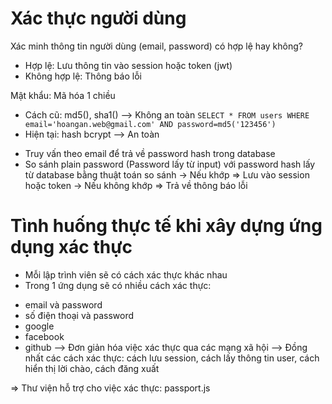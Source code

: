 # Xác thực người dùng

Xác minh thông tin người dùng (email, password) có hợp lệ hay không?

- Hợp lệ: Lưu thông tin vào session hoặc token (jwt)
- Không hợp lệ: Thông báo lỗi

Mật khẩu: Mã hóa 1 chiều

- Cách cũ: md5(), sha1() --> Không an toàn
  `SELECT * FROM users WHERE email='hoangan.web@gmail.com' AND password=md5('123456')`
- Hiện tại: hash bcrypt --> An toàn

* Truy vấn theo email để trả về password hash trong database
* So sánh plain password (Password lấy từ input) với password hash lấy từ database bằng thuật toán so sánh
  -> Nếu khớp => Lưu vào session hoặc token
  -> Nếu không khớp => Trả về thông báo lỗi

# Tình huống thực tế khi xây dựng ứng dụng xác thực

- Mỗi lập trình viên sẽ có cách xác thực khác nhau
- Trong 1 ứng dụng sẽ có nhiều cách xác thực:

* email và password
* số điện thoại và password
* google
* facebook
* github
  --> Đơn giản hóa việc xác thực qua các mạng xã hội
  --> Đồng nhất các cách xác thực: cách lưu session, cách lấy thông tin user, cách hiển thị lời chào, cách đăng xuất

=> Thư viện hỗ trợ cho việc xác thực: passport.js
